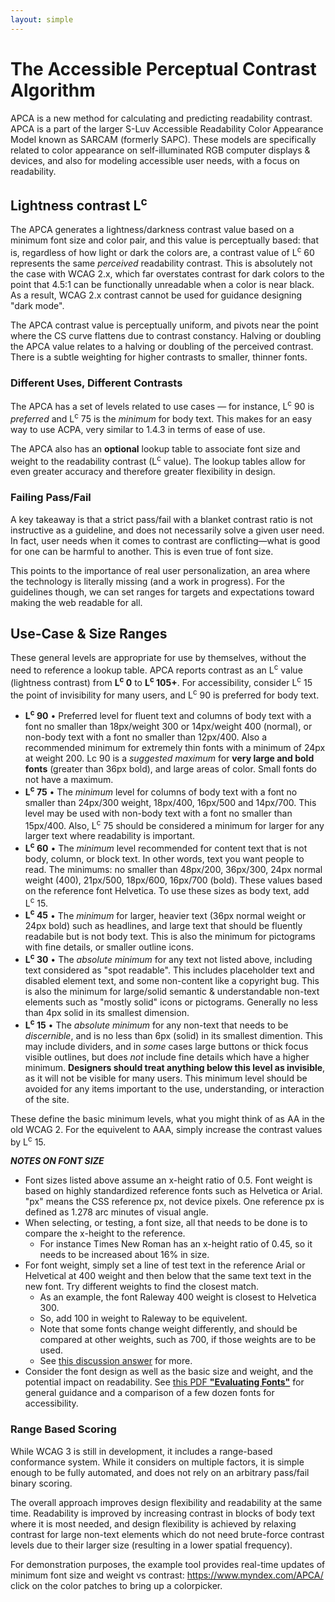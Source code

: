 ```yaml
---
layout: simple
---
```


# The Accessible Perceptual Contrast Algorithm
APCA is a new method for calculating and predicting readability contrast. APCA is a part of the larger S-Luv Accessible Readability Color Appearance Model known as SARCAM (formerly SAPC). These models are specifically related to color appearance on self-illuminated RGB computer displays & devices, and also for modeling accessible user needs, with a focus on readability.

## Lightness contrast L<sup>c</sup>
The APCA generates a lightness/darkness contrast value based on a minimum font size and color pair, and this value is perceptually based: that is, regardless of how light or dark the colors are, a contrast value of L<sup>c</sup>&nbsp;60 represents the same _perceived_ readability contrast. This is absolutely not the case with WCAG&nbsp;2.x, which far overstates contrast for dark colors to the point that 4.5:1 can be functionally unreadable when a color is near black. As a result, WCAG&nbsp;2.x contrast cannot be used for guidance designing "dark mode".

The APCA contrast value is perceptually uniform, and pivots near the point where the CS curve flattens due to contrast constancy. Halving or doubling the APCA value relates to a halving or doubling of the perceived contrast. There is a subtle weighting for higher contrasts to smaller, thinner fonts.

### Different Uses, Different Contrasts
The APCA has a set of levels related to use cases — for instance, L<sup>c</sup>&nbsp;90 is _preferred_ and L<sup>c</sup>&nbsp;75 is the _minimum_ for body text. This makes for an easy way to use ACPA, very similar to 1.4.3 in terms of ease of use.

The APCA also has an **optional** lookup table to associate font size and weight to the readability contrast (L<sup>c</sup>&nbsp;value). The lookup tables allow for even greater accuracy and therefore greater flexibility in design.

### Failing Pass/Fail
A key takeaway is that a strict pass/fail with a blanket contrast ratio is not instructive as a guideline, and does not necessarily solve a given user need. In fact, user needs when it comes to contrast are conflicting—what is good for one can be harmful to another. This is even true of font size. 

This points to the importance of real user personalization, an area where the technology is literally missing (and a work in progress). For the guidelines though, we can set ranges for targets and expectations toward making the web readable for all.


## Use-Case & Size Ranges
These general levels are appropriate for use by themselves, without the need to reference a lookup table. APCA reports contrast as an L<sup>c</sup>&nbsp;value (lightness contrast) from **L<sup>c</sup>&nbsp;0** to **L<sup>c</sup>&nbsp;105+**. For accessibility, consider L<sup>c</sup>&nbsp;15 the point of invisibility for many users, and L<sup>c</sup>&nbsp;90 is preferred for body text.

*   **L<sup>c</sup>&nbsp;90** • Preferred level for fluent text and columns of body text with a font no smaller than 18px/weight 300 or 14px/weight 400 (normal), or non-body text with a font no smaller than 12px/400. Also a recommended minimum for extremely thin fonts with a minimum of 24px at weight 200. Lc&nbsp;90 is a _suggested maximum_ for **very large and bold fonts** (greater than 36px bold), and large areas of color. Small fonts do not have a maximum.
*   **L<sup>c</sup>&nbsp;75** • The _minimum_ level for columns of body text with a font no smaller than 24px/300 weight, 18px/400, 16px/500 and 14px/700. This level may be used with non-body text with a font no smaller than 15px/400. Also, L<sup>c</sup>&nbsp;75 should be considered a minimum for larger for any larger text where readability is important.
*   **L<sup>c</sup>&nbsp;60** • The _minimum_ level recommended for content text that is not body, column, or block text. In other words, text you want people to read. The minimums: no smaller than 48px/200, 36px/300, 24px normal weight (400), 21px/500, 18px/600, 16px/700 (bold). These values based on the reference font Helvetica. To use these sizes as body text, add L<sup>c</sup>&nbsp;15.
*   **L<sup>c</sup>&nbsp;45** • The _minimum_ for larger, heavier text (36px normal weight or 24px bold) such as headlines, and large text that should be fluently readabile but is not body text. This is also the minimum for pictograms with fine details, or smaller outline icons.
*   **L<sup>c</sup>&nbsp;30** • The _absolute minimum_ for any text not listed above, including text considered as "spot readable". This includes placeholder text and disabled element text, and some non-content like a copyright bug. This is also the minimum for large/solid semantic & understandable non-text elements such as "mostly solid" icons or pictograms. Generally no less than 4px solid in its smallest dimension.
*   **L<sup>c</sup>&nbsp;15** • The _absolute minimum_ for any non-text that needs to be _discernible_, and is no less than 6px (solid) in its smallest dimention. This may include dividers, and in _some_ cases large buttons or thick focus visible outlines, but does _not_ include fine details which have a higher minimum. **Designers should treat anything below this level as invisible**, as it will not be visible for many users. This minimum level should be avoided for any items important to the use, understanding, or interaction of the site.

These define the basic minimum levels, what you might think of as AA in the old WCAG&nbsp;2. For the equivelent to AAA, simply increase the contrast values by L<sup>c</sup>&nbsp;15.

**_NOTES ON FONT SIZE_**
- Font sizes listed above assume an x-height ratio of 0.5. Font weight is based on highly standardized reference fonts such as Helvetica or Arial. "px" means the CSS reference px, not device pixels. One reference px is defined as 1.278 arc minutes of visual angle.
- When selecting, or testing, a font size, all that needs to be done is to compare the x-height to the reference.
    - For instance Times New Roman has an x-height ratio of 0.45, so it needs to be increased about 16% in size.
- For font weight, simply set a line of test text in the reference Arial or Helvetical at 400 weight and then below that the same text text in the new font. Try different weights to find the closest match.
    - As an example, the font Raleway 400 weight is closest to Helvetica 300.
    - So, add 100 in weight to Raleway to be equivelent.
    - Note that some fonts change weight differently, and should be compared at other weights, such as 700, if those weights are to be used.
    - See [this discussion answer](https://github.com/Myndex/SAPC-APCA/discussions/28#discussioncomment-1610289) for more.
- Consider the font design as well as the basic size and weight, and the potential impact on readability. See [this PDF **"Evaluating Fonts"**](https://www.researchgate.net/publication/338149302_Evaluating_Fonts_Font_Family_Selection_for_Accessibility_Display_Readability) for general guidance and a comparison of a few dozen fonts for accessibility.


### Range Based Scoring
While WCAG&nbsp;3 is still in development, it includes a range-based conformance system. While it considers on multiple factors, it is simple enough to be fully automated, and does not rely on an arbitrary pass/fail binary scoring.

The overall approach improves design flexibility and readability at the same time. Readability is improved by increasing contrast in blocks of body text where it is most needed, and design flexibility is achieved by relaxing contrast for large non-text elements which do not need brute-force contrast levels due to their larger size (resulting in a lower spatial frequency).

For demonstration purposes, the example tool provides real-time updates of minimum font size and weight vs contrast: https://www.myndex.com/APCA/ click on the color patches to bring up a colorpicker.

